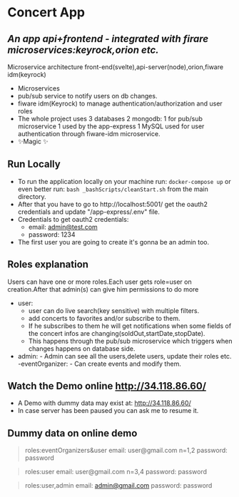 # Concert App

## _An app api+frontend - integrated with firare microservices:keyrock,orion etc._

Microservice architecture front-end(svelte),api-server(node),orion,fiware idm(keyrock)

- Microservices
- pub/sub service to notify users on db changes.
- fiware idm(Keyrock) to manage authentication/authorization and user roles
- The whole project uses 3 databases 2 mongodb: 1 for pub/sub microservice 1 used by the app-express 1 MySQL used for user authentication through fiware-idm microservice.
- ✨Magic ✨

## Run Locally

- To run the application locally on your machine run: `docker-compose up` or even better run: `bash _bashScripts/cleanStart.sh` from the main directory.
- After that you have to go to http://localhost:5001/ get the oauth2 credentials and update "/app-express/.env" file.
- Credentials to get oauth2 credentials:
  - email: admin@test.com
  - password: 1234
- The first user you are going to create it's gonna be an admin too.

## Roles explanation

Users can have one or more roles.Each user gets role=user on creation.After that admin(s) can give him permissions to do more

- user:
  - user can do live search(key sensitive) with multiple filters.
  - add concerts to favorites and/or subscribe to them.
  - If he subscribes to them he will get notifications when some fields of the concert infos are changing(soldOut,startDate,stopDate).
  - This happens through the pub/sub microservice which triggers when changes happens on database side.
- admin: - Admin can see all the users,delete users, update their roles etc.
  -eventOrganizer: - Can create events and modify them.

## Watch the Demo online http://34.118.86.60/

- A Demo with dummy data may exist at: http://34.118.86.60/
- In case server has been paused you can ask me to resume it.

## Dummy data on online demo

> roles:eventOrganizers&user
> email: user<n>@gmail.com n=1,2
> password: password

> roles:user
> email: user<n>@gmail.com n=3,4
> password: password

> roles:user,admin
> email: admin@gmail.com
> password: password
